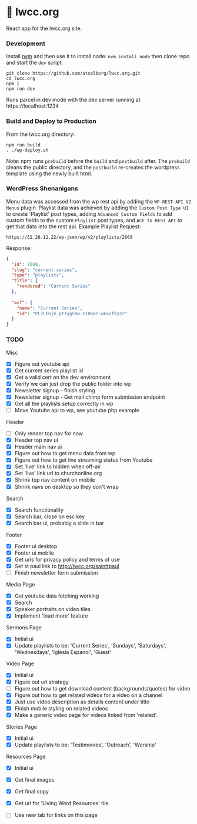 # 📖 lwcc.org
React app for the lwcc.org site.

### Development
Install [nvm](https://github.com/nvm-sh/nvm#installation-and-update)
and then use it to install node: `nvm install node`
then clone repo and start the `dev` script:
```shell
git clone https://github.com/atsolberg/lwcc.org.git
cd lwcc.org
npm i
npm run dev
```
Runs parcel in dev mode with the dev server running at https://localhost:1234

### Build and Deploy to Production
From the lwcc.org directory:
```shell
npm run build
. ./wp-deploy.sh
```
Note: npm runs `prebuild` before the `build` and `postbuild` after.
The `prebuild` cleans the public directory, and the `postbuild` re-creates the 
wordpress template using the newly built html.

### WordPress Shenanigans
Menu data was accessed from the wp rest api by adding the `WP-REST-API V2 Menus` plugin.
Playlist data was achieved by adding the `Custom Post Type UI` to create 'Playlist' 
post types, adding `Advanced Custom Fields` to add custom fields to the custom 
`Playlist` post types, and `ACF to REST API` to get that data into the rest api.
Example Playlist Request:
```
https://52.26.12.22/wp-json/wp/v2/playlists/2669
```
Response:
```json
{
  "id": 2669,
  "slug": "current-series",
  "type": "playlists",
  "title": {
    "rendered": "Current Series"
  },
  
  "acf": {
    "name": "Current Series",
    "id": "PL7LE6jm_pt7yg5Xw-z1HS8T-wEacfYy2r"
  }
}
```


### TODO
Misc
- [x] Figure out youtube api
- [x] Get current series playlist id
- [x] Get a valid cert on the dev environment
- [x] Verify we can just drop the public folder into wp
- [x] Newsletter signup - finish styling
- [x] Newsletter signup - Get mail chimp form submission endpoint
- [x] Get all the playlists setup correctly in wp
- [ ] Move Youtube api to wp, see youtube php example

Header
- [ ] Only render top nav for now
- [x] Header top nav ui
- [x] Header main nav ui
- [x] Figure out how to get menu data from wp
- [x] Figure out how to get live streaming status from Youtube
- [x] Set 'live' link to hidden when off-air
- [x] Set 'live' link url to churchonline.org
- [x] Shrink top nav content on mobile
- [x] Shrink navs on desktop so they don't wrap

Search
- [x] Search functionality
- [x] Search bar, close on esc key 
- [x] Search bar ui, probably a slide in bar

Footer
- [x] Footer ui desktop
- [x] Footer ui mobile
- [x] Get urls for privacy policy and terms of use
- [x] Set st paul link to http://lwcc.org/sainttpaul
- [ ] Finish newsletter form submission

Media Page
- [x] Get youtube data fetching working
- [x] Search
- [x] Speaker portraits on video tiles
- [x] Implement 'load more' feature

Sermons Page 
- [x] Initial ui
- [x] Update playlists to be: 'Current Series', 'Sundays', 'Saturdays', 'Wednesdays', 'Iglesia Espanol', 'Guest'

Video Page
- [x] Initial ui
- [x] Figure out url strategy
- [ ] Figure out how to get download content (backgrounds/quotes) for video
- [x] Figure out how to get related videos for a video on a channel
- [x] Just use video description as details content under title
- [x] Finish mobile styling on related videos
- [x] Make a generic video page for videos linked from 'related'.

Stories Page
- [x] Initial ui
- [x] Update playlists to be: 'Testimonies', 'Outreach', 'Worship'

Resources Page
- [x] Initial ui
- [x] Get final images
- [x] Get final copy
- [x] Get url for 'Living Word Resources' tile.
- [ ] Use new tab for links on this page


